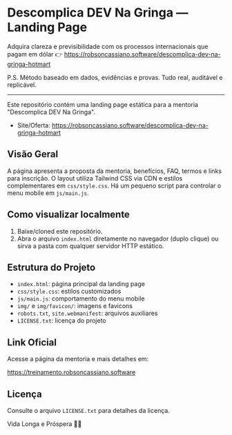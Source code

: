 # Descomplica DEV Na Gringa — Landing Page

Adquira clareza e previsibilidade com os processos internacionais que pagam em dólar 👉 https://robsoncassiano.software/descomplica-dev-na-gringa-hotmart

P.S. Método baseado em dados, evidências e provas. Tudo real, auditável e replicável.

_______
Este repositório contém uma landing page estática para a mentoria "Descomplica DEV Na Gringa".

- Site/Oferta: https://robsoncassiano.software/descomplica-dev-na-gringa-hotmart

## Visão Geral
A página apresenta a proposta da mentoria, benefícios, FAQ, termos e links para inscrição. O layout utiliza Tailwind CSS via CDN e estilos complementares em `css/style.css`. Há um pequeno script para controlar o menu mobile em `js/main.js`.

## Como visualizar localmente
1. Baixe/cloned este repositório.
2. Abra o arquivo `index.html` diretamente no navegador (duplo clique) ou sirva a pasta com qualquer servidor HTTP estático.

## Estrutura do Projeto
- `index.html`: página principal da landing page
- `css/style.css`: estilos customizados
- `js/main.js`: comportamento do menu mobile
- `img/` e `img/favicon/`: imagens e favicons
- `robots.txt`, `site.webmanifest`: arquivos auxiliares
- `LICENSE.txt`: licença do projeto

## Link Oficial
Acesse a página da mentoria e mais detalhes em:

https://treinamento.robsoncassiano.software

## Licença
Consulte o arquivo `LICENSE.txt` para detalhes da licença.

Vida Longa e Próspera 🖖🏻
